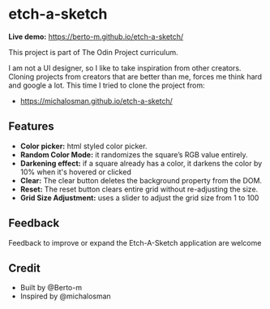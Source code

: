# etch-a-sketch

**Live demo:** https://berto-m.github.io/etch-a-sketch/

This project is part of The Odin Project curriculum.

I am not a UI designer, so I like to take inspiration from other creators. Cloning projects from creators that are better than me, forces me think hard and google a lot. This time I tried to clone the project from:

- https://michalosman.github.io/etch-a-sketch/

## Features 
- **Color picker:** html styled color picker.
- **Random Color Mode:** it randomizes the square’s RGB value entirely.
- **Darkening effect:** if a square already has a color, it darkens the color by 10% when it's hovered or clicked
- **Clear:** The clear button deletes the background property from the DOM.
- **Reset:** The reset button clears entire grid without re-adjusting the size.
- **Grid Size Adjustment:** uses a slider to adjust the grid size from 1 to 100

## Feedback
Feedback to improve or expand the Etch-A-Sketch application are welcome

## Credit
- Built by @Berto-m
- Inspired by @michalosman
